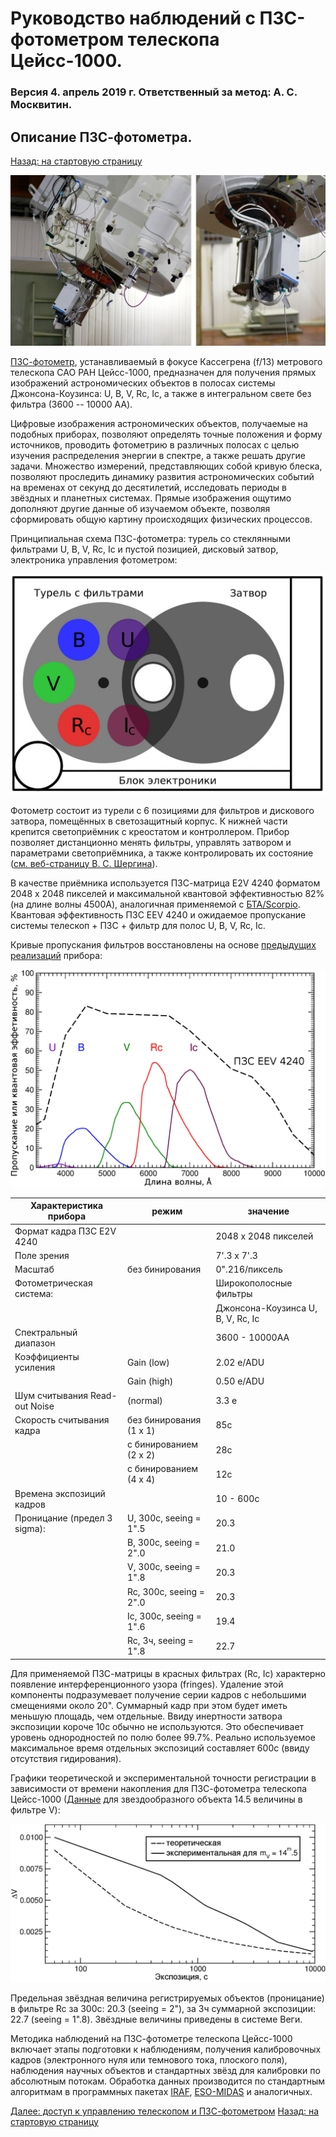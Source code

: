 # Руководство наблюдений с ПЗС-фотометром телескопа Цейсс-1000.

### Версия 4. апрель 2019 г. Ответственный за метод: А. С. Москвитин.

## Описание ПЗС-фотометра.

[Назад: на стартовую страницу](index.md)

![Общий вид ПЗС-фотометра в фокусе Кассегрена телескопа Цейсс-1000](pic/z1000ph.jpg "Общий вид ПЗС-фотометра в фокусе Кассегрена телескопа Цейсс-1000.")


[ПЗС-фотометр][CCDphot], устанавливаемый в фокусе Кассегрена (f/13) метрового телескопа САО РАН Цейсс-1000, 
предназначен для получения прямых изображений астрономических объектов в полосах системы 
Джонсона-Коузинса: U, B, V, Rc, Ic, а также в интегральном свете без фильтра (3600 -- 10000 AA). 




Цифровые изображения астрономических объектов, получаемые на подобных приборах, 
позволяют определять точные положения и форму источников, проводить фотометрию в различных полосах с целью изучения 
распределения энергии в спектре, а также решать другие задачи. 
Множество измерений, представляющих собой кривую блеска, 
позволяют проследить динамику развития астрономических событий на временах от секунд до десятилетий, 
исследовать периоды в звёздных и планетных системах. 
Прямые изображения ощутимо дополняют другие данные об изучаемом объекте, 
позволяя сформировать общую картину происходящих физических процессов.

Принципиальная схема ПЗС-фотометра: турель со стеклянными фильтрами U, B, V, Rc, Ic и пустой позицией, дисковый затвор, электроника управления фотометром:

![Принципиальная схема ПЗС-фотометра](pic/phot_sch_ru.jpg)

Фотометр состоит из турели с 6 позициями для фильтров и дискового затвора, 
помещённых в светозащитный корпус. 
К нижней части крепится светоприёмник с креостатом и контроллером. 
Прибор позволяет дистанционно менять фильтры, управлять затвором и параметрами светоприёмника, 
а также контролировать их состояние ([см. веб-страницу В. С. Шергина][Shergin]). 


В качестве приёмника используется ПЗС-матрица E2V 4240 форматом 2048 х 2048  пикселей 
и максимальной квантовой эффективностью 82% (на длине волны 4500A), аналогичная применяемой с [БТА/Scorpio][SCORPIO]. 
Квантовая эффективность ПЗС EEV 4240 и ожидаемое пропускание системы телескоп  + ПЗС + фильтр для полос U, B, V, Rc, Ic.

Кривые пропускания фильтров восстановлены на основе [предыдущих][oldphotBTA] [реализаций][oldphotZeiss] прибора:

![Квантовая эффективность ПЗС и ожидаемое пропускание системы телескоп + ПЗС + фильтр](pic/filters_EEV4240ru.jpg)


| Характеристика прибора                  |  режим                         |   значение                           |
| --- | --- | --- |
| Формат кадра ПЗС E2V 4240               |                                |   2048 x 2048 пикселей               |
| Поле зрения                             |                                |   7'.3 x 7'.3                        |
| Масштаб                                 |  без бинирования               |   0".216/пиксель                     |
| Фотометрическая система:                |                                |   Широкополосные фильтры             |
|                                         |                                |   Джонсона-Коузинса U, B, V, Rc, Ic  |
| Спектральный диапазон                   |                                |   3600 - 10000AA                     |
| Коэффициенты усиления                   |  Gain (low)                    |   2.02 e/ADU                         |
|                                         |  Gain (high)                   |   0.50 e/ADU                         |
| Шум считывания Read-out Noise           |  (normal)                      |   3.3 e                              |
| Скорость считывания кадра               |  без бинирования (1 x 1)       |   85с                                |
|                                         |  с бинированием (2 x 2)        |   28с                                |
|                                         |  с бинированием (4 x 4)        |   12с                                |
| Времена экспозиций кадров               |                                |   10 - 600с                          |
| Проницание (предел 3 sigma):            |  U, 300с,  seeing = 1".5       |  20.3                                |
|                                         |  B, 300с,  seeing = 2".0       |  21.0                                |
|                                         |  V, 300с,  seeing = 1".8       |  20.3                                |
|                                         |  Rc, 300с, seeing = 2".0       |  20.3                                |
|                                         |  Ic, 300с, seeing = 1".6       |  19.4                                |
|                                         |  Rc, 3ч,  seeing  = 1".8       |  22.7                                |


Для применяемой ПЗС-матрицы в красных фильтрах (Rc, Ic) характерно появление интерференционного узора 
(fringes). Удаление этой компоненты подразумевает получение серии кадров с небольшими смещениями 
около 20". Суммарный кадр при этом будет иметь меньшую площадь, чем отдельные. 
Ввиду инертности затвора экспозиции короче 10с обычно не используются. 
Это обеспечивает уровень однородностей по полю более 99.7%. 
Реально используемое максимальное время отдельных экспозиций составляет 600с 
(ввиду отсутствия гидирования). 

Графики теоретической и экспериментальной точности регистрации в зависимости от времени накопления для ПЗС-фотометра телескопа Цейсс-1000 
([Данные][Valeev] для звездообразного объекта 14.5 величины в фильтре V):

![Графики теоретической и экспериментальной точности регистрации](/pic/R4.jpg)


Предельная звёздная величина регистрируемых объектов (проницание) в фильтре Rc за 300с: 
20.3 (seeing = 2"), за 3ч суммарной экспозиции: 22.7 (seeing = 1".8). 
Звёздные величины приведены в системе Веги.


Методика наблюдений на ПЗС-фотометре телескопа Цейсс-1000 включает этапы 
подготовки к наблюдениям, получения калибровочных кадров 
(электронного нуля или темнового тока, плоского поля), наблюдения научных объектов 
и стандартных звёзд для калибровки по абсолютным потокам. 
Обработка данных производится по стандартным алгоритмам в программных пакетах 
[IRAF](http://iraf.noao.edu/), [ESO-MIDAS](http://www.eso.org/sci/software/esomidas/) и аналогичных.


[Далее: доступ к управлению телескопом и ПЗС-фотометром](Access.md)
[Назад: на стартовую страницу](index.md)

[CCDphot]: https://www.sao.ru/Doc-k8/Telescopes/small/CCD/ "Информация на страничке прибора"

[Shergin]: https://www.sao.ru/hq/vsher/vsher_ru.php "Веб-страница В. С. Шергина с технической информацией о современном состоянии телескопа Zeiss-1000"

[oldphotBTA]: https://github.com/mosksao/z1000_CCDphot/blob/main/add/238_CCDph_BTA_Kaisin_etal.pdf "Кайсин С. С., Копылов А. И., Князев А. Ю.,  Шергин В. С., ПЗС-фотометр для прямых снимков в первичном фокусе 6-метрового телескопа, Отчёт САО №238, 1995."

[oldphotZeiss]: https://github.com/mosksao/z1000_CCDphot/blob/main/add/231_CCDph_z1000_Zinkovskij_etal.pdf "Зиньковский В. В., Кайсин С. С., Копылов А. И., Левитан Б. И., Неизвестный С. И., Тихонов Н. А., ПЗС-фотометр телескопа Цейсс-1000, Отчёт САО №231, 1994."


[SCORPIO]: https://www.sao.ru/hq/lon/SCORPIO/scorpio.html "Афанасьев В. Л., Моисеев А. В. Универсальный редуктов светосилы Scorpio. Руководство пользователя."

[Valeev]: https://www.sao.ru/Doc-k8/Science/Public/Bulletin/Vol70/N3/ASPB336.pdf "Валеев А. Ф., Антонюк К. А., Пить Н. В., Соловьев В. Я., Бурлакова Т. Е. и др.,  
Обнаружение регулярной малоамплитудной фотометрической переменности магнитного белого карлика WD0009+501. О возможности фотометрического исследования экзопланет  
на базе телескопов метрового класса Специальной и Крымской астрофизических обсерваторий., Астрофизический Бюллетень, 70, 336, 2015."

[SCORPIOman]: www.sao.ru/hq/lon/SCORPIO/manuals/scorpio_manual_2013.pdf "Приложение С руководства для Scorpio-I  (стр. 61 - 62), подготовленное Т. А. Фатхуллиным"



